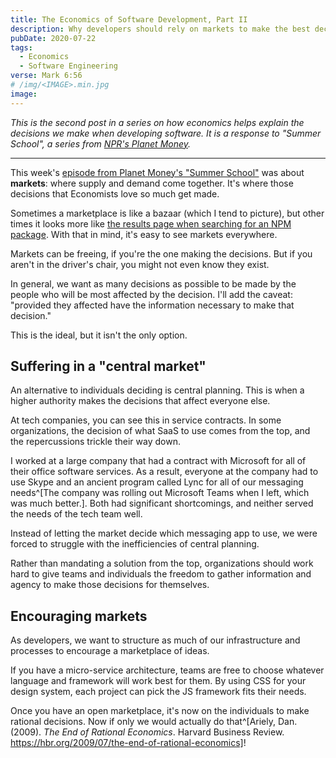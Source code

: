 ```yaml
---
title: The Economics of Software Development, Part II
description: Why developers should rely on markets to make the best decisions for their product
pubDate: 2020-07-22
tags:
  - Economics
  - Software Engineering
verse: Mark 6:56
# /img/<IMAGE>.min.jpg
image:
---
```


_This is the second post in a series on how economics helps explain the decisions we make when developing software. It is a response to "Summer School", a series from [NPR's Planet Money](https://www.npr.org/sections/money/)._

---

This week's [episode from Planet Money's "Summer School"](https://www.npr.org/2020/07/15/891488686/summer-school-2-markets-pickles) was about **markets**: where supply and demand come together. It's where those decisions that Economists love so much get made.

Sometimes a marketplace is like a bazaar (which I tend to picture), but other times it looks more like [the results page when searching for an NPM package](https://www.npmjs.com/search?q=capitalize). With that in mind, it's easy to see markets everywhere.

Markets can be freeing, if you're the one making the decisions. But if you aren't in the driver's chair, you might not even know they exist.

In general, we want as many decisions as possible to be made by the people who will be most affected by the decision. I'll add the caveat: "provided they affected have the information necessary to make that decision."

This is the ideal, but it isn't the only option.

## Suffering in a "central market"

An alternative to individuals deciding is central planning. This is when a higher authority makes the decisions that affect everyone else.

At tech companies, you can see this in service contracts. In some organizations, the decision of what SaaS to use comes from the top, and the repercussions trickle their way down.

I worked at a large company that had a contract with Microsoft for all of their office software services. As a result, everyone at the company had to use Skype and an ancient program called Lync for all of our messaging needs^[The company was rolling out Microsoft Teams when I left, which was much better.]. Both had significant shortcomings, and neither served the needs of the tech team well.

Instead of letting the market decide which messaging app to use, we were forced to struggle with the inefficiencies of central planning.

Rather than mandating a solution from the top, organizations should work hard to give teams and individuals the freedom to gather information and agency to make those decisions for themselves.

## Encouraging markets

As developers, we want to structure as much of our infrastructure and processes to encourage a marketplace of ideas.

If you have a micro-service architecture, teams are free to choose whatever language and framework will work best for them. By using CSS for your design system, each project can pick the JS framework fits their needs.

Once you have an open marketplace, it's now on the individuals to make rational decisions. Now if only we would actually do that^[Ariely, Dan. (2009). _The End of Rational Economics_. Harvard Business Review. https://hbr.org/2009/07/the-end-of-rational-economics]!
